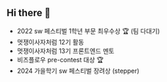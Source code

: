 ## Hi there 👋

<!--
**ejPark43/ejPark43** is a ✨ _special_ ✨ repository because its `README.md` (this file) appears on your GitHub profile.

Here are some ideas to get you started:

- 🔭 I’m currently working on ...
- 🌱 I’m currently learning ...
- 👯 I’m looking to collaborate on ...
- 🤔 I’m looking for help with ...
- 💬 Ask me about ...
- 📫 How to reach me: ...
- 😄 Pronouns: ...
- ⚡ Fun fact: ...
-->


- 2022 sw 페스티벌 1학년 부문 최우수상 🏆 (팀 다대기) 
- 멋쟁이사자처럼 12기 활동
- 멋쟁이사자처럼 13기 프론트엔드 멘토 
- 비즈플로우 pre-contest 대상 🏆
- 2024 가을학기 sw 페스티벌 장려상 (stepper)
